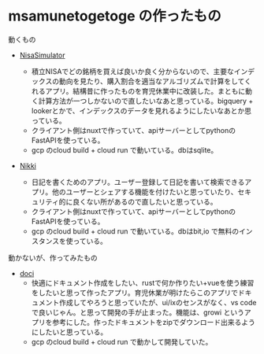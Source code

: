 # msamunetogetoge の作ったもの

動くもの
- [NisaSimulator](https://github.com/msamunetogetoge/NisaSimulator)
  - 積立NISAでどの銘柄を買えば良いか良く分からないので、主要なインデックスの動向を見たり、購入割合を適当なアルゴリズムで計算をしてくれるアプリ。結構昔に作ったものを育児休業中に改装した。まともに動く計算方法が一つしかないので直したいなあと思っている。bigquery + lookerとかで、インデックスのデータを見れるようにしたいなあとか思っている。
  - クライアント側はnuxtで作っていて、apiサーバーとしてpythonのFastAPIを使っている。
  - gcp のcloud build + cloud run で動いている。dbはsqlite。
  
- [Nikki](https://github.com/msamunetogetoge/Nikki)
  - 日記を書くためのアプリ。ユーザー登録して日記を書いて検索できるアプリ。他のユーザーとシェアする機能を付けたいと思っていたり、セキュリティ的に良くない所があるので直したいと思っている。
  - クライアント側はnuxtで作っていて、apiサーバーとしてpythonのFastAPIを使っている。
  - gcp のcloud build + cloud run で動いている。dbはbit,io で無料のインスタンスを使っている。
  
動かないが、作ってみたもの
- [doci](https://github.com/msamunetogetoge/doci)
  - 快適にドキュメント作成をしたい、rustで何か作りたい+vueを使う練習をしたいと思って作ったアプリ。育児休業が明けたらこのアプリでドキュメント作成してやろうと思っていたが、ui/ixのセンスがなく、vs codeで良いじゃん。と思って開発の手が止まった。機能は、growi というアプリを参考にした。作ったドキュメントをzipでダウンロード出来るようにしたいと思っている。
  - gcp のcloud build + cloud run で動かして開発していた。
